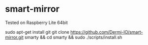 # smart-mirror

Tested on Raspberry Lite 64bit

sudo apt-get install git
git clone https://github.com/Dermi-IO/smart-mirror.git smarty && cd smarty && sudo ./scripts/install.sh